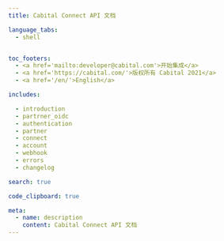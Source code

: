 ```yaml
---
title: Cabital Connect API 文档

language_tabs:
  - shell


toc_footers:
  - <a href='mailto:developer@cabital.com'>开始集成</a>
  - <a href='https://cabital.com/'>版权所有 Cabital 2021</a>
  - <a href='/en/'>English</a>

includes:

  - introduction
  - partrner_oidc
  - authentication
  - partner
  - connect
  - account
  - webhook
  - errors
  - changelog

search: true

code_clipboard: true

meta:
  - name: description
    content: Cabital Connect API 文档
---
```


